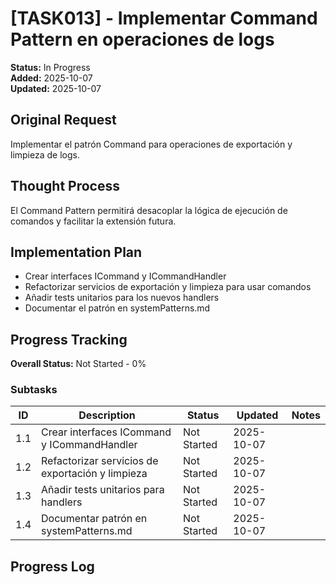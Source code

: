# [TASK013] - Implementar Command Pattern en operaciones de logs

**Status:** In Progress  
**Added:** 2025-10-07  
**Updated:** 2025-10-07

## Original Request
Implementar el patrón Command para operaciones de exportación y limpieza de logs.

## Thought Process
El Command Pattern permitirá desacoplar la lógica de ejecución de comandos y facilitar la extensión futura.

## Implementation Plan
- Crear interfaces ICommand y ICommandHandler
- Refactorizar servicios de exportación y limpieza para usar comandos
- Añadir tests unitarios para los nuevos handlers
- Documentar el patrón en systemPatterns.md

## Progress Tracking

**Overall Status:** Not Started - 0%

### Subtasks
| ID | Description | Status | Updated | Notes |
|----|-------------|--------|---------|-------|
| 1.1 | Crear interfaces ICommand y ICommandHandler | Not Started | 2025-10-07 | |
| 1.2 | Refactorizar servicios de exportación y limpieza | Not Started | 2025-10-07 | |
| 1.3 | Añadir tests unitarios para handlers | Not Started | 2025-10-07 | |
| 1.4 | Documentar patrón en systemPatterns.md | Not Started | 2025-10-07 | |

## Progress Log

